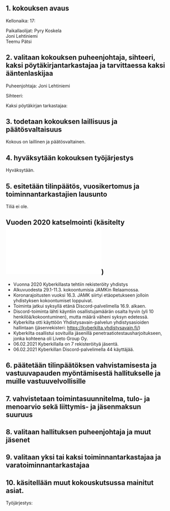 ## 1. kokouksen avaus

Kellonaika: 17:

Paikallaolijat: Pyry Koskela  
                Joni Lehtiniemi  
                Teemu Pätsi                
                
## 2. valitaan kokouksen puheenjohtaja, sihteeri, kaksi pöytäkirjantarkastajaa ja tarvittaessa kaksi ääntenlaskijaa

Puheenjohtaja: Joni Lehtiniemi

Sihteeri: 

Kaksi pöytäkirjan tarkastajaa: 

## 3. todetaan kokouksen laillisuus ja päätösvaltaisuus

Kokous on laillinen ja päätösvaltainen.

## 4. hyväksytään kokouksen työjärjestys

Hyväksytään.

## 5. esitetään tilinpäätös, vuosikertomus ja toiminnantarkastajien lausunto

Tiliä ei ole.

## Vuoden 2020 katselmointi (käsitelty ![06.02.2021 kokouksessa](Kokouset/20210206/Hallituksenkokous.md))

- Vuonna 2020 Kyberkillasta tehtiin rekisteröity yhdistys
- Alkuvuodesta 29.1-11.3. kokoontumisia JAMKin Relaamossa.
- Koronarajoitusten vuoksi 16.3. JAMK siirtyi etäopetukseen jolloin yhdistyksen kokoontumiset loppuivat.
- Toiminta jatkui syksyllä etänä Discord-palvelimella 16.9. alkaen.
- Discord-toiminta lähti käyntiin osallistujamäärän osalta hyvin (yli 10 henkilöä/kokoontuminen), mutta määrä väheni syksyn edetessä.
- Kyberkilta otti käyttöön Yhdistysavain-palvelun yhdistysasioiden hallintaan (jäsenrekisteri: https://kyberkilta.yhdistysavain.fi/)
- Kyberkilta osallistui sovituilla jäsenillä penetraatiotestausharjoitukseen, jonka kohteena oli Liveto Group Oy.
- 06.02.2021 Kyberkillalla on 7 rekisteröityä jäsentä.
- 06.02.2021 Kyberkillan Discord-palvelimella 44 käyttäjää.


## 6. päätetään tilinpäätöksen vahvistamisesta ja vastuuvapauden myöntämisestä hallitukselle ja muille vastuuvelvollisille



## 7. vahvistetaan toimintasuunnitelma, tulo- ja menoarvio sekä liittymis- ja jäsenmaksun suuruus



## 8. valitaan hallituksen puheenjohtaja ja muut jäsenet



## 9. valitaan yksi tai kaksi toiminnantarkastajaa ja varatoiminnantarkastajaa



## 10. käsitellään muut kokouskutsussa mainitut asiat.

Työjärjestys:


